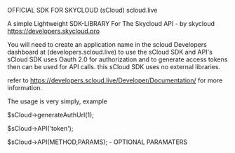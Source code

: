 OFFICIAL SDK FOR SKYCLOUD (sCloud) scloud.live

A simple Lightweight SDK-LIBRARY For The Skycloud API -  by skycloud
https://developers.skycloud.pro


You will need to create an application name in the scloud Developers dashboard
at (developers.scloud.live) to use the sCloud SDK and API's
sCloud SDK uses Oauth 2.0 for authorization and to generate access tokens then can be used for API calls.
this sCloud SDK uses no external libraries.

refer to https://developers.scloud.live/Developer/Documentation/ for more information.

The usage is very simply, example

$sCloud->generateAuthUrl(1);

$sCloud->API('token');

$sCloud->API(METHOD,PARAMS); - OPTIONAL PARAMATERS

